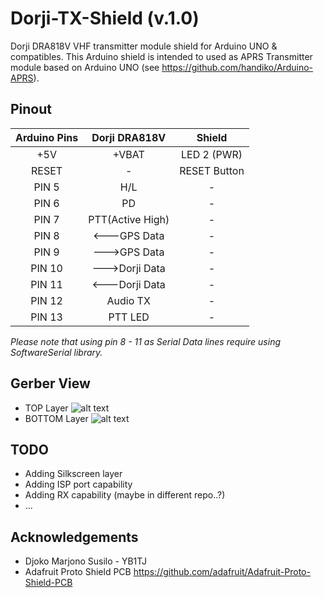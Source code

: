 # Dorji-TX-Shield (v.1.0)
Dorji DRA818V VHF transmitter module shield for Arduino UNO &amp; compatibles.
This Arduino shield is intended to used as APRS Transmitter module based on Arduino UNO (see https://github.com/handiko/Arduino-APRS).

## Pinout
|Arduino Pins|Dorji DRA818V    |   Shield    |
|:----------:|:---------------:|:-----------:|
| +5V        | +VBAT           | LED 2 (PWR) |
| RESET      | -               | RESET Button|
| PIN 5      | H/L             | -           |
| PIN 6      | PD              | -           |
| PIN 7      | PTT(Active High)| -           |
| PIN 8      | <---GPS Data    | -           |
| PIN 9      | --->GPS Data    | -           |
| PIN 10     | --->Dorji Data  | -           |
| PIN 11     | <---Dorji Data  | -           |
| PIN 12     | Audio TX        | -           |
| PIN 13     | PTT LED         | -           |

_Please note that using pin 8 - 11 as Serial Data lines require using SoftwareSerial library._

## Gerber View
* TOP Layer
![alt text](https://github.com/handiko/Dorji-TX-Shield/blob/master/Pics/gerber_top.png)
* BOTTOM Layer
![alt text](https://github.com/handiko/Dorji-TX-Shield/blob/master/Pics/gerber_bottom.png)

## TODO
* Adding Silkscreen layer
* Adding ISP port capability
* Adding RX capability (maybe in different repo..?)
* ...

## Acknowledgements
* Djoko Marjono Susilo - YB1TJ
* Adafruit Proto Shield PCB https://github.com/adafruit/Adafruit-Proto-Shield-PCB
